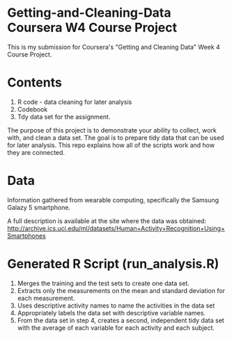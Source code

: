 # Getting-and-Cleaning-Data Coursera W4 Course Project
This is my submission for Coursera's "Getting and Cleaning Data" Week 4 Course Project. 

# Contents
1. R code - data cleaning for later analysis
2. Codebook
3. Tdy data set for the assignment.

The purpose of this project is to demonstrate your ability to collect, work with, and clean a data set. The goal is to prepare tidy data that can be used for later analysis. 
This repo explains how all of the scripts work and how they are connected.
# Data
Information gathered from wearable computing, specifically the Samsung Galazy 5 smartphone. 

A full description is available at the site where the data was obtained: http://archive.ics.uci.edu/ml/datasets/Human+Activity+Recognition+Using+Smartphones


# Generated R Script (run_analysis.R)

1. Merges the training and the test sets to create one data set.
2. Extracts only the measurements on the mean and standard deviation for each measurement.
3. Uses descriptive activity names to name the activities in the data set
4. Appropriately labels the data set with descriptive variable names.
5. From the data set in step 4, creates a second, independent tidy data set with the average of each variable for each activity and each subject.
